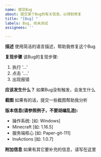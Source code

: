 ```yaml
---
name: 提交Bug
about: 提交某个Bug的有关信息，以得到修复
title: "[Bug] "
labels: Bug, 尚未测试
assignees: ''

---
```


**描述**
使用简洁的语言描述，帮助我修复这个Bug

**复现步骤**
该Bug的复现步骤:

1. 执行 '...'
2. 点击 '....'
3. 出现报错

**应该发生什么？**
如果Bug没有触发，会发生什么

**截图**
如果有的话，提交一些截图帮助我分析

**版本信息(请参照例子，不要胡编乱造):**

- 操作系统: [如: Windows]
- Minecraft [如: 1.16.5]
- 服务端核心 [如: Paper-git-111]
- InvActions [如: 1.0.7]

**附加信息**
如果有其它要补充的信息，请写在这里
